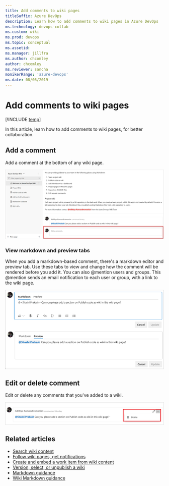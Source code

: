 ```yaml
---
title: Add comments to wiki pages 
titleSuffix: Azure DevOps 
description: Learn how to add comments to wiki pages in Azure DevOps 
ms.technology: devops-collab
ms.custom: wiki
ms.prod: devops
ms.topic: conceptual
ms.assetid:
ms.manager: jillfra
ms.author: chcomley
author: chcomley
ms.reviewer: sancha
monikerRange: 'azure-devops'
ms.date: 08/05/2019  
---
```


# Add comments to wiki pages

[!INCLUDE [temp](../../_shared/version-vsts-only.md)]

In this article, learn how to add comments to wiki pages, for better collaboration.

## Add a comment

Add a comment at the bottom of any wiki page.

![Create comment on wiki page](_img/wiki/add-wiki-comment.png)

### View markdown and preview tabs

When you add a markdown-based comment, there's a markdown editor and preview tab. Use these tabs to view and change how the comment will be rendered before you add it. You can also @mention users and groups. This @mention sends an email notification to each user or group, with a link to the wiki page.

![Wiki comments in markdown and preview tabs](_img/wiki/wiki-comments-markdown-preview-tabs.png)

## Edit or delete comment

Edit or delete any comments that you've added to a wiki.

![Edit or delete wiki comment](_img/wiki/wiki-comment.png)

## Related articles

- [Search wiki content](search-wiki.md)
- [Follow wiki pages, get notifications](follow-notifications-wiki-pages.md)
- [Create and embed a work item from wiki content](create-embed-wit-from-wiki.md)
- [Version, select, or unpublish a wiki](wiki-select-unpublish-versions.md)
- [Markdown guidance](markdown-guidance.md)
- [Wiki Markdown guidance](wiki-markdown-guidance.md)

